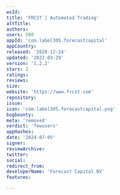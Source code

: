 ```yaml
---
wsId: 
title: 'FRCST | Automated Trading'
altTitle: 
authors: 
users: 500
appId: 'com.label305.forecastcapital'
appCountry: 
released: '2020-12-24'
updated: '2022-03-29'
version: '1.2.2'
stars: 2
ratings: 
reviews: 
size: 
website: 'https://www.frcst.com'
repository: 
issue: 
icon: 'com.label305.forecastcapital.png'
bugbounty: 
meta: 'removed'
verdict: 'fewusers'
appHashes: 
date: '2024-07-05'
signer: 
reviewArchive: 
twitter: 
social: 
redirect_from: 
developerName: 'Forecast Capital BV'
features: 

---
```


